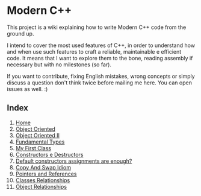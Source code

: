 # Modern C++

This project is a wiki explaining how to write Modern C++ code from the ground up.

I intend to cover the most used features of C++, in order to understand how and when use such features to craft a reliable, maintainable e efficient code. It means that I want to explore them to the bone, reading assembly if necessary but with no milestones (so far).

If you want to contribute, fixing English mistakes, wrong concepts or simply discuss a question don't think twice before mailing me here. You can open issues as well. :)

## Index

1. [Home](https://github.com/jrziviani/C-Moderno/wiki/01.-Home)
2. [Object Oriented](https://github.com/jrziviani/C-Moderno/wiki/02.-Object-Oriented)
3. [Object Oriented II](https://github.com/jrziviani/C-Moderno/wiki/03.-Object-Oriented---II)
4. [Fundamental Types](https://github.com/jrziviani/C-Moderno/wiki/04.-Fundamental-Types)
5. [My First Class](https://github.com/jrziviani/C-Moderno/wiki/05.-My-First-Class)
6. [Constructors e Destructors](https://github.com/jrziviani/C-Moderno/wiki/06.-Constructors-e-Destructors)
7. [Default constructors assignments are enough?](https://github.com/jrziviani/C-Moderno/wiki/07.-Default-constructors-assignments-are-enough%3F)
8. [Copy And Swap Idiom](https://github.com/jrziviani/C-Moderno/wiki/08.-Copy-And-Swap-Idiom)
9. [Pointers and References](https://github.com/jrziviani/C-Moderno/wiki/09.-Pointers-and-References)
10. [Classes Relationships](https://github.com/jrziviani/C-Moderno/wiki/10.-Classes-Relationships)
11. [Object Relationships](https://github.com/jrziviani/C-Moderno/wiki/11.-Object-Relationships)

